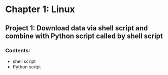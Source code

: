 # Chapter 1: Linux
## Project 1: Download data via shell script and combine with Python script called by shell script

### Contents:
- shell script
- Python script
